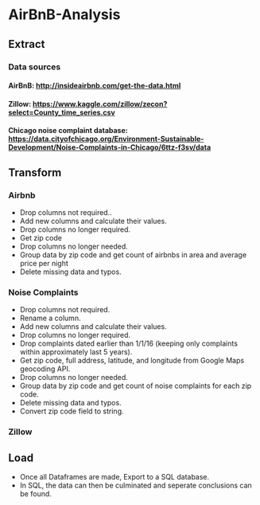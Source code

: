 # AirBnB-Analysis

## Extract

### Data sources
#### AirBnB: http://insideairbnb.com/get-the-data.html
#### Zillow: https://www.kaggle.com/zillow/zecon?select=County_time_series.csv
#### Chicago noise complaint database: https://data.cityofchicago.org/Environment-Sustainable-Development/Noise-Complaints-in-Chicago/6ttz-f3sv/data

## Transform

### Airbnb
* Drop columns not required..
* Add new columns and calculate their values.
* Drop columns no longer required.
* Get zip code
* Drop columns no longer needed.
* Group data by zip code and get count of airbnbs in area and average price per night
* Delete missing data and typos.

### Noise Complaints
* Drop columns not required.
* Rename a column.
* Add new columns and calculate their values.
* Drop columns no longer required.
* Drop complaints dated earlier than 1/1/16 (keeping only complaints within approximately last 5 years).
* Get zip code, full address, latitude, and longitude from Google Maps geocoding API.
* Drop columns no longer needed.
* Group data by zip code and get count of noise complaints for each zip code.
* Delete missing data and typos.
* Convert zip code field to string.

### Zillow


## Load
* Once all Dataframes are made, Export to a SQL database.
* In SQL, the data can then be culminated and seperate conclusions can be found.
